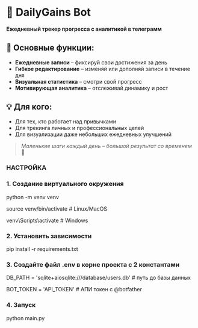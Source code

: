 # 🤖 DailyGains Bot  

**Ежедневный трекер прогресса с аналитикой в телеграмм**  

## 📌 Основные функции:  
- **Ежедневные записи** – фиксируй свои достижения за день  
- **Гибкое редактирование** – изменяй или дополняй записи в течение дня  
- **Визуальная статистика** – смотри свой прогресс   
- **Мотивирующая аналитика** – отслеживай динамику и рост  

## 💡 Для кого:  
- Для тех, кто работает над привычками  
- Для трекинга личных и профессиональных целей  
- Для визуализации даже небольших ежедневных улучшений  

> *Маленькие шаги каждый день – большой результат со временем* 🚀  


### НАСТРОЙКА
### 1. Создание виртуального окружения

python -m venv venv

source venv/bin/activate  # Linux/MacOS

venv\Scripts\activate     # Windows

### 2. Установить зависимости

pip install -r requirements.txt

### 3. Создайте файл .env в корне проекта с 2 константами

DB_PATH = 'sqlite+aiosqlite:///database/users.db' # путь до базы данных

BOT_TOKEN = 'API_TOKEN' # АПИ токен с @botfather

### 4. Запуск 

python main.py
